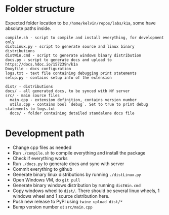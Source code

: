 # Folder structure

Expected folder location to be `/home/kelvin/repos/labs/k1a`, some have absolute paths inside.

```
compile.sh - script to compile and install everything, for development only
distLinux.py - script to generate source and linux binary distributions
distWin.cmd - script to generate windows binary distribution
docs.py - script to generate docs and upload to https://docs.hdoc.io/157239n/k1a
Doxyfile - docs configuration
logs.txt - text file containing debugging print statements
setup.py - contains setup info of the extension

dist/ - distributions
docs/ - all generated docs, to be synced with NY server
src/ - main source files
  main.cpp - extension definition, contains version number
  utils.cpp - contains bool `debug`. Set to true to print debug statements to logs.txt
  docs/ - folder containing detailed standalone docs file
```

# Development path

- Change cpp files as needed
- Run `./compile.sh` to compile everything and install the package
- Check if everything works
- Run `./docs.py` to generate docs and sync with server
- Commit everything to github
- Generate binary linux distributions by running `./distLinux.py`
- Open Windows VM, do `git pull`
- Generate binary windows distribution by running `distWin.cmd`
- Copy windows wheel to `dist/`. There should be several linux wheels, 1 windows wheel and 1 source distribution here.
- Push new release to PyPI using `twine upload dist/*`
- Bump version number at `src/main.cpp`
